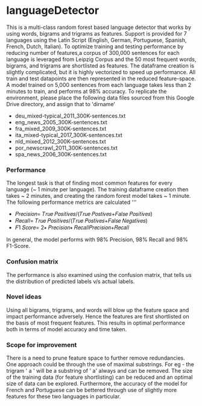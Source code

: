 # languageDetector
This is a multi-class random forest based language detector that works by using words, bigrams and trigrams as features. Support is provided for 7 languages using the Latin Script (English, German, Portuguese, Spanish, French, Dutch, Italian). 
To optimize training and testing performance by reducing number of features,a corpus of 300,000 sentences for each language is leveraged from Leipzig Corpus and the 50 most frequent words, bigrams, and trigrams are shortlisted as features. The dataframe creation is slightly complicated, but it is highly vectorized to speed up performance. All train and test datapoints are then represented in the reduced feature-space. A model trained on 5,000 sentences from each language takes less than 2 minutes to train, and performs at 98% accuracy. To replicate the environment, please place the following data files sourced from this Google Drive directory, and assign that to 'dirname'
- deu_mixed-typical_2011_300K-sentences.txt
- eng_news_2005_300K-sentences.txt
- fra_mixed_2009_300K-sentences.txt
- ita_mixed-typical_2017_300K-sentences.txt
- nld_mixed_2012_300K-sentences.txt
- por_newscrawl_2011_300K-sentences.txt
- spa_news_2006_300K-sentences.txt

### Performance
The longest task is that of finding most common features for every language (~ 1 minute per language). The training dataframe creation then takes ~ 2 minutes, and creating the random forest model takes ~ 1 minute. The following performance metrics are calculated 
'''
- 𝑃𝑟𝑒𝑐𝑖𝑠𝑖𝑜𝑛= 𝑇𝑟𝑢𝑒 𝑃𝑜𝑠𝑖𝑡𝑖𝑣𝑒𝑠/(𝑇𝑟𝑢𝑒 𝑃𝑜𝑠𝑡𝑖𝑣𝑒𝑠+𝐹𝑎𝑙𝑠𝑒 𝑃𝑜𝑠𝑖𝑡𝑖𝑣𝑒𝑠) 
- 𝑅𝑒𝑐𝑎𝑙𝑙= 𝑇𝑟𝑢𝑒 𝑃𝑜𝑠𝑖𝑡𝑖𝑣𝑒𝑠/(𝑇𝑟𝑢𝑒 𝑃𝑜𝑠𝑡𝑖𝑣𝑒𝑠+𝐹𝑎𝑙𝑠𝑒 𝑁𝑒𝑔𝑎𝑡𝑖𝑣𝑒𝑠)
- 𝐹1 𝑆𝑐𝑜𝑟𝑒= 2∗ 𝑃𝑟𝑒𝑐𝑖𝑠𝑖𝑜𝑛∗ 𝑅𝑒𝑐𝑎𝑙𝑙𝑃𝑟𝑒𝑐𝑖𝑠𝑖𝑜𝑛+𝑅𝑒𝑐𝑎𝑙𝑙

In general, the model performs with 98% Precision, 98% Recall and 98% F1-Score. 



### Confusion matrix
The performance is also examined using the confusion matrix, that tells us the distribution of predicted labels v/s actual labels.

### Novel ideas
Using all bigrams, trigrams, and words will blow up the feature space and impact performance adversely. Hence the features are first shortlisted on the basis of most frequent features. This results in optimal performance both in terms of model accuracy and time taken.

### Scope for improvement

There is a need to prune feature space to further remove redundancies. One approach could be through the use of maximal substrings. For eg - the trigram ' a ' will be a substring of ' a' always and can be removed. The size of the training data (for feature shortlisting) can be reduced and an optimal size of data can be explored. Furthermore, the accuracy of the model for French and Portuguese can be bettered through use of slightly more features for these two languages in particular.
